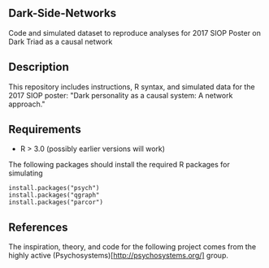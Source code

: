 ## Dark-Side-Networks
Code and simulated dataset to reproduce analyses for 2017 SIOP Poster on Dark Triad as a causal network

## Description
This repository includes instructions, R syntax, and simulated data for the 2017 SIOP poster: "Dark personality as a causal system: A network approach." 

## Requirements

- R > 3.0 (possibly earlier versions will work)

The following packages should install the required R packages for simulating 

```
install.packages("psych")
install.packages("qgraph"
install.packages("parcor")
```

## References

The inspiration, theory, and code for the following project comes from the highly active (Psychosystems)[http://psychosystems.org/] group. 

